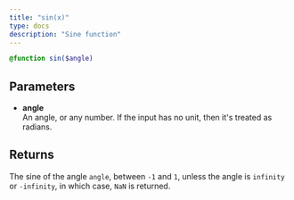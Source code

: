 ```yaml
---
title: "sin(x)"
type: docs
description: "Sine function"
---
```

```scss
@function sin($angle)
```

## Parameters
- **angle**  
  An angle, or any number. If the input has no unit, then it's treated as 
  radians.

## Returns
The sine of the angle `angle`, between `-1` and `1`, unless the angle is
`infinity` or `-infinity`, in which case, `NaN` is returned.